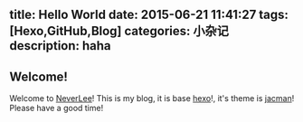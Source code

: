 title: Hello World
date: 2015-06-21 11:41:27
tags: [Hexo,GitHub,Blog]
categories: 小杂记
description: haha
---
## Welcome!
Welcome to [NeverLee](http://neverlee.github.io/)! This is my blog, it is base [hexo](http://hexo.io/)!, it's theme is [jacman](https://github.com/wuchong/jacman.git)!
Please have a good time!

